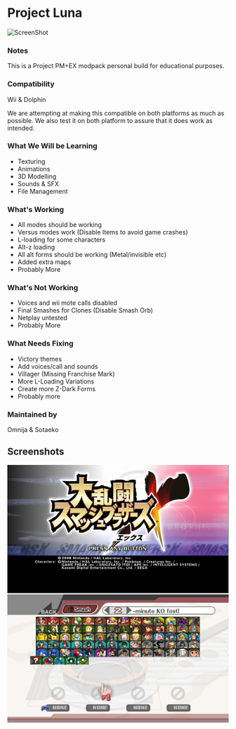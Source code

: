 # Project Luna
![ScreenShot](https://i.imgur.com/dK5Jkp4.png)

### Notes
This is a Project PM+EX modpack personal build for educational purposes.

### Compatibility
Wii & Dolphin

We are attempting at making this compatible on both platforms as much as possible.
We also test it on both platform to assure that it does work as intended.

### What We Will be Learning
* Texturing
* Animations
* 3D Modelling
* Sounds & SFX
* File Management

### What's Working
* All modes should be working
* Versus modes work (Disable Items to avoid game crashes)
* L-loading for some characters
* Alt-z loading 
* All alt forms should be working (Metal/invisible etc)
* Added extra maps
* Probably More

### What's Not Working
* Voices and wii mote calls disabled
* Final Smashes for Clones (Disable Smash Orb)
* Netplay untested
* Probably More

### What Needs Fixing
* Victory themes
* Add voices/call and sounds
* Villager (Missing Franchise Mark)
* More L-Loading Variations
* Create more Z-Dark Forms
* Probably more

### Maintained by
Omnija & Sotaeko 

## Screenshots
![Intro](/docs/mainmenu.png) ![Intro](/docs/roster.png)
